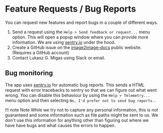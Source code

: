 # Feature Requests / Bug Reports

You can request new features and report bugs in a couple of different ways.

1. Send a request using the `Help > Send feedback or request...` menu option. This will open a popup window where you can provide more information. We are using [sentry.io](https://sentry.io/welcome/) under the hood.
2. Create a GitHub issue on the [image2image-docs](https://github.com/vandeplaslab/image2image-docs) public website. (Requires a GitHub account)
3. Contact Lukasz G. Migas using Slack or email.


## Bug monitoring

The app uses [sentry.io](https://sentry.io/welcome/) for automatic bug reports. This sends a HTML request with error tracebacks to sentry so that we can figure out what went wrong. You can disable this behaviour by using the `Help > Telemetry...` menu option and then selecting `No, I'd prefer not to send bug reports.`.

!!! note Note
        While we try not to capture any personal information, this is not guaranteed and some information such as file paths might be sent to us. We don't use this information for anything other than figuring out where we have have bugs and what causes the errors to happen.